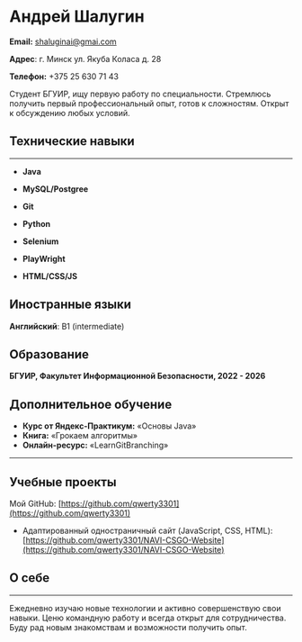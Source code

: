 # Андрей Шалугин

**Email:** shaluginai@gmai.com

**Адрес**: г. Минск ул. Якуба Коласа д. 28

**Телефон:** +375 25 630 71 43

<aside>
 Студент БГУИР, ищу первую работу по специальности. Стремлюсь получить первый профессиональный опыт, готов к сложностям. Открыт к обсуждению любых условий.

</aside>

## Технические навыки

---

- **Java**
 

- **MySQL/Postgree** 
 

- **Git**
- **Python**
- **Selenium**
- **PlayWright**
- **HTML/CSS/JS**
 

## Иностранные языки


**Английский**: B1 (intermediate)

## Образование


**БГУИР, Факультет Информационной Безопасности, 2022 - 2026**


## **Дополнительное обучение**


- **Курс от Яндекс-Практикум:** «Основы Java»
- **Книга:** «Грокаем алгоритмы»
- **Онлайн-ресурс:** «LearnGitBranching»

---

## Учебные проекты

Мой GitHub: [https://github.com/qwerty3301](https://github.com/qwerty3301)


- Адаптированный одностраничный сайт (JavaScript, CSS, HTML):  [https://github.com/qwerty3301/NAVI-CSGO-Website](https://github.com/qwerty3301/NAVI-CSGO-Website)

## О себе

---

Ежедневно изучаю новые технологии и активно совершенствую свои навыки. Ценю командную работу и всегда открыт для сотрудничества. Буду рад новым знакомствам и возможности получить опыт.
